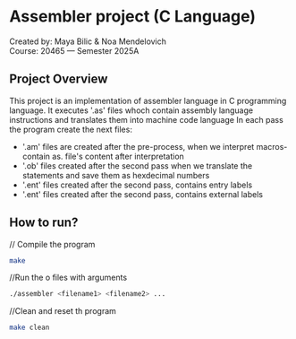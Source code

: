# Assembler project (C Language)

Created by: Maya Bilic & Noa Mendelovich  
Course: 20465 — Semester 2025A

## Project Overview

This project is an implementation of assembler language in C programming language.
It executes '.as' files whoch contain assembly language instructions and translates them into machine code language
In each pass the program create the next files:
* '.am' files are created after the pre-process, when we interpret macros- contain as. file's content after interpretation
* '.ob' files created after the second pass when we translate the statements and save them as hexdecimal numbers
* '.ent' files created after the second pass, contains entry labels
* '.ent' files created after the second pass, contains external labels


## How to run?


// Compile the program
```bash
make
```

//Run the o files with arguments
```bash
./assembler <filename1> <filename2> ...
```

//Clean and reset th program
```bash
make clean
```



